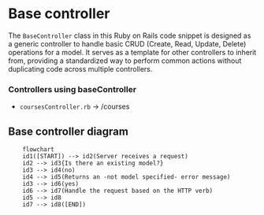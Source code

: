 # Base controller

The `BaseController` class in this Ruby on Rails code snippet is designed as a generic controller to handle basic CRUD (Create, Read, Update, Delete) operations for a model. It serves as a template for other controllers to inherit from, providing a standardized way to perform common actions without duplicating code across multiple controllers.

### Controllers using baseController

- `coursesController.rb` -> /courses

## Base controller diagram

```mermaid
    flowchart
    id1([START]) --> id2(Server receives a request)
    id2 --> id3{Is there an existing model?}
    id3 --> id4(no)
    id4 --> id5(Returns an -not model specified- error message)
    id3 --> id6(yes)
    id6 --> id7(Handle the request based on the HTTP verb)
    id5 --> id8
    id7 --> id8([END])
```
